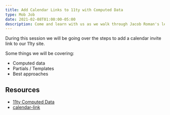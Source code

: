 ```yaml
---
title: Add Calendar Links to 11ty with Computed Data
type: Mob Job
date: 2021-02-08T01:00:00-05:00
description: Come and learn with us as we walk through Jacob Roman's learning experience of llty and adding in a add-to-calendar module.
---
```


During this session we will be going over the steps to add a calendar invite link to our 11ty site.

Some things we will be covering:

- Computed data
- Partials / Templates
- Best approaches

## Resources

- [11ty Computed Data](https://www.11ty.dev/docs/data-computed/)
- [calendar-link](https://www.npmjs.com/package/calendar-link)
